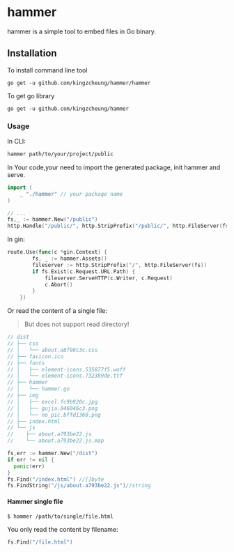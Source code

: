 #  hammer

 hammer is a simple tool to embed files in Go binary.


## Installation

To install command line tool

```
go get -u github.com/kingzcheung/hammer/hammer
```

To get go  library

```
go get -u github.com/kingzcheung/hammer
```

### Usage

In CLI:

```bash
hammer path/to/your/project/public
```

In Your code,your need to import the generated package,  init hammer and serve.

```go
import (
	_ "./hammer" // your package name
)

// ...
fs,_ := hammer.New("/public")
http.Handle("/public/", http.StripPrefix("/public/", http.FileServer(fs)))

```

In gin:

```go
route.Use(func(c *gin.Context) {
		fs, _ := hammer.Assets()
		fileserver := http.StripPrefix("/", http.FileServer(fs))
		if fs.Exist(c.Request.URL.Path) {
			fileserver.ServeHTTP(c.Writer, c.Request)
			c.Abort()
		}
	})
```

Or read the content of a single file:

> But does not support read directory!

```go
// dist
// ├── css
// │   └── about.a8f98c3c.css
// ├── favicon.ico
// ├── fonts
// │   ├── element-icons.535877f5.woff
// │   └── element-icons.732389de.ttf
// ├── hammer
// │   └── hammer.go
// ├── img
// │   ├── excel.fc9b920c.jpg
// │   ├── gujia.846046c3.png
// │   └── no_pic.bffd1360.png
// ├── index.html
// └── js
//    ├── about.a793be22.js
//    └── about.a793be22.js.map

fs,err := hammer.New("/dist")
if err != nil {
  panic(err)
}
fs.Find("/index.html") //[]byte
fs.FindString("/js/about.a793be22.js")//string
```

#### Hammer single file

```
$ hammer /path/to/single/file.html
```

You only  read the content by filename:

```go
fs.Find("/file.html")
```

